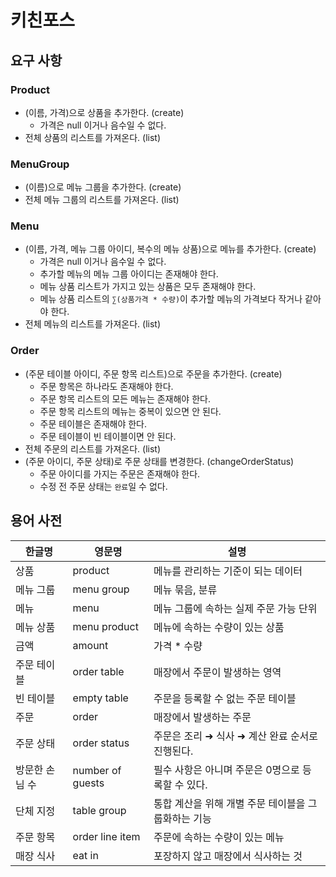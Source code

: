 # 키친포스

## 요구 사항

### Product
- (이름, 가격)으로 상품을 추가한다. (create)
  - 가격은 null 이거나 음수일 수 없다.
- 전체 상품의 리스트를 가져온다. (list)

### MenuGroup
- (이름)으로 메뉴 그룹을 추가한다. (create)
- 전체 메뉴 그룹의 리스트를 가져온다. (list)

### Menu
- (이름, 가격, 메뉴 그룹 아이디, 복수의 메뉴 상품)으로 메뉴를 추가한다. (create)
  - 가격은 null 이거나 음수일 수 없다.
  - 추가할 메뉴의 메뉴 그룹 아이디는 존재해야 한다.
  - 메뉴 상품 리스트가 가지고 있는 상품은 모두 존재해야 한다.
  - 메뉴 상품 리스트의 `∑(상품가격 * 수량)`이 추가할 메뉴의 가격보다 작거나 같아야 한다.
- 전체 메뉴의 리스트를 가져온다. (list)

### Order
- (주문 테이블 아이디, 주문 항목 리스트)으로 주문을 추가한다. (create)
  - 주문 항목은 하나라도 존재해야 한다.
  - 주문 항목 리스트의 모든 메뉴는 존재해야 한다.
  - 주문 항목 리스트의 메뉴는 중복이 있으면 안 된다.
  - 주문 테이블은 존재해야 한다.
  - 주문 테이블이 빈 테이블이면 안 된다.
- 전체 주문의 리스트를 가져온다. (list)
- (주문 아이디, 주문 상태)로 주문 상태를 변경한다. (changeOrderStatus)
  - 주문 아이디를 가지는 주문은 존재해야 한다.
  - 수정 전 주문 상태는 `완료`일 수 없다.

## 용어 사전
| 한글명 | 영문명 | 설명 |
| --- | --- | --- |
| 상품 | product | 메뉴를 관리하는 기준이 되는 데이터 |
| 메뉴 그룹 | menu group | 메뉴 묶음, 분류 |
| 메뉴 | menu | 메뉴 그룹에 속하는 실제 주문 가능 단위 |
| 메뉴 상품 | menu product | 메뉴에 속하는 수량이 있는 상품 |
| 금액 | amount | 가격 * 수량 |
| 주문 테이블 | order table | 매장에서 주문이 발생하는 영역 |
| 빈 테이블 | empty table | 주문을 등록할 수 없는 주문 테이블 |
| 주문 | order | 매장에서 발생하는 주문 |
| 주문 상태 | order status | 주문은 조리 ➜ 식사 ➜ 계산 완료 순서로 진행된다. |
| 방문한 손님 수 | number of guests | 필수 사항은 아니며 주문은 0명으로 등록할 수 있다. |
| 단체 지정 | table group | 통합 계산을 위해 개별 주문 테이블을 그룹화하는 기능 |
| 주문 항목 | order line item | 주문에 속하는 수량이 있는 메뉴 |
| 매장 식사 | eat in | 포장하지 않고 매장에서 식사하는 것 |
